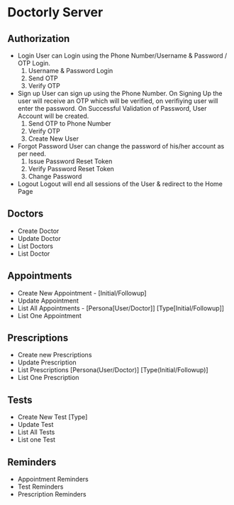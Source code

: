 # Doctorly Server

## Authorization
- Login
User can Login using the Phone Number/Username & Password / OTP Login.
    1. Username & Password Login
    2. Send OTP
    3. Verify OTP
- Sign up
User can sign up using the Phone Number. On Signing Up the user will receive an OTP which will be verified, on verifiying user will enter the password. On Successful Validation of Password, User Account will be created.
    1. Send OTP to Phone Number
    2. Verify OTP
    3. Create New User
- Forgot Password
User can change the password of his/her account as per need.
    1. Issue Password Reset Token
    2. Verify Password Reset Token
    3. Change Password
- Logout
Logout will end all sessions of the User & redirect to the Home Page

## Doctors
- Create Doctor
- Update Doctor
- List Doctors
- List Doctor

## Appointments
- Create New Appointment - [Initial/Followup]
- Update Appointment
- List All Appointments - [Persona[User/Doctor]] [Type[Initial/Followup]]
- List One Appointment

## Prescriptions
- Create new Prescriptions
- Update Prescription
- List Prescriptions [Persona(User/Doctor)] [Type(Initial/Followup)]
- List One Prescription

## Tests
- Create New Test [Type]
- Update Test
- List All Tests
- List one Test

## Reminders
- Appointment Reminders
- Test Reminders
- Prescription Reminders